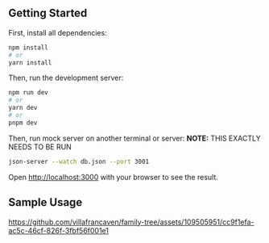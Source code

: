 ## Getting Started

First, install all dependencies:

```bash
npm install
# or
yarn install
```

Then, run the development server:

```bash
npm run dev
# or
yarn dev
# or
pnpm dev
```

Then, run mock server on another terminal or server:
**NOTE:** THIS EXACTLY NEEDS TO BE RUN
```bash
json-server --watch db.json --port 3001
```

Open [http://localhost:3000](http://localhost:3000) with your browser to see the result.


## Sample Usage

https://github.com/villafrancaven/family-tree/assets/109505951/cc9f1efa-ac5c-46cf-826f-3fbf56f001e1
